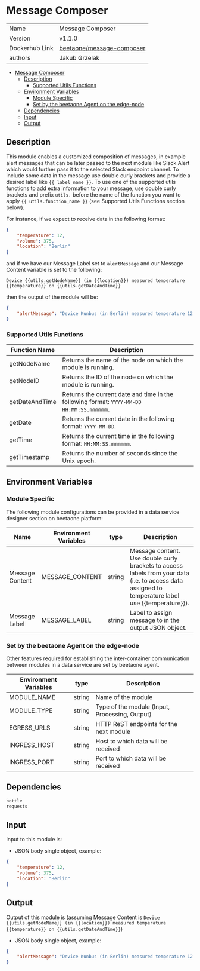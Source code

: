 # Message Composer

|                |                                                                                         |
| -------------- | --------------------------------------------------------------------------------------- |
| Name           | Message Composer                                                                        |
| Version        | v1.1.0                                                                                  |
| Dockerhub Link | [beetaone/message-composer](https://hub.docker.com/r/beetaone/message-composer) |
| authors        | Jakub Grzelak                                                                           |

- [Message Composer](#message-composer)
  - [Description](#description)
    - [Supported Utils Functions](#supported-utils-functions)
  - [Environment Variables](#environment-variables)
    - [Module Specific](#module-specific)
    - [Set by the beetaone Agent on the edge-node](#set-by-the-beetaone-agent-on-the-edge-node)
  - [Dependencies](#dependencies)
  - [Input](#input)
  - [Output](#output)

## Description

This module enables a customized composition of messages, in example alert messages that can be later passed to the next module like Slack Alert which would further pass it to the selected Slack endpoint channel. To include some data in the message use double curly brackets and provide a desired label like `{{ label_name }}`. To use one of the supported utils functions to add extra information to your message, use double curly brackets and prefix `utils.` before the name of the function you want to apply `{{ utils.function_name }}` (see Supported Utils Functions section below).

For instance, if we expect to receive data in the following format:
```json
{
    "temperature": 12,
    "volume": 375,
    "location": "Berlin"
}
```

and if we have our Message Label set to `alertMessage` and our Message Content variable is set to the following:

`Device {{utils.getNodeName}} (in {{location}}) measured temperature {{temperature}} on {{utils.getDateAndTime}}`

then the output of the module will be:

```json
{
    "alertMessage": "Device Kunbus (in Berlin) measured temperature 12 on 2022-09-25 15:35:17.31234"
}
```

### Supported Utils Functions

| Function Name  | Description                                                                              |
| -------------- | ---------------------------------------------------------------------------------------- |
| getNodeName    | Returns the name of the node on which the module is running.                             |
| getNodeID      | Returns the ID of the node on which the module is running.                               |
| getDateAndTime | Returns the current date and time in the following format: `YYYY-MM-DD HH:MM:SS.mmmmmm`. |
| getDate        | Returns the current date in the following format: `YYYY-MM-DD`.                          |
| getTime        | Returns the current time in the following format: `HH:MM:SS.mmmmmm`.                     |
| getTimestamp   | Returns the number of seconds since the Unix epoch.                                      |


## Environment Variables

### Module Specific

The following module configurations can be provided in a data service designer section on beetaone platform:

| Name            | Environment Variables | type   | Description                                                                                                                                         |
| --------------- | --------------------- | ------ | --------------------------------------------------------------------------------------------------------------------------------------------------- |
| Message Content | MESSAGE_CONTENT       | string | Message content. Use double curly brackets to access labels from your data (i.e. to access data assigned to temperature label use {{temperature}}). |
| Message Label   | MESSAGE_LABEL         | string | Label to assign message to in the output JSON object.                                                                                               |


### Set by the beetaone Agent on the edge-node

Other features required for establishing the inter-container communication between modules in a data service are set by beetaone agent.

| Environment Variables | type   | Description                                    |
| --------------------- | ------ | ---------------------------------------------- |
| MODULE_NAME           | string | Name of the module                             |
| MODULE_TYPE           | string | Type of the module (Input, Processing, Output) |
| EGRESS_URLS           | string | HTTP ReST endpoints for the next module        |
| INGRESS_HOST          | string | Host to which data will be received            |
| INGRESS_PORT          | string | Port to which data will be received            |

## Dependencies

```txt
bottle
requests
```

## Input

Input to this module is:

* JSON body single object, example:

```json
{
    "temperature": 12,
    "volume": 375,
    "location": "Berlin"
}
```

## Output

Output of this module is (assuming Message Content is `Device {{utils.getNodeName}} (in {{location}}) measured temperature {{temperature}} on {{utils.getDateAndTime}}`)

* JSON body single object, example:

```json
{
    "alertMessage": "Device Kunbus (in Berlin) measured temperature 12 on 2022-09-25 15:35:17.31234"
}
```